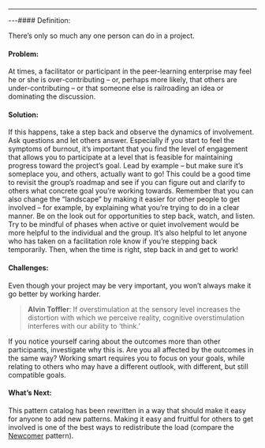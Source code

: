 ---
---#### Definition:

There’s only so much any one person can do in a project.

#### Problem:

At times, a facilitator or participant in the peer-learning enterprise
may feel he or she is over-contributing – or, perhaps more likely, that
others are under-contributing – or that someone else is railroading an
idea or dominating the discussion.

#### Solution:

If this happens, take a step back and observe the dynamics of
involvement. Ask questions and let others answer. Especially if you
start to feel the symptoms of burnout, it’s important that you find the
level of engagement that allows you to participate at a level that is
feasible for maintaining progress toward the project’s goal. Lead by
example – but make sure it’s someplace you, and others, actually want to
go! This could be a good time to revisit the group’s roadmap and see if
you can figure out and clarify to others what concrete goal you’re
working towards. Remember that you can also change the “landscape” by
making it easier for other people to get involved – for example, by
explaining what you’re trying to do in a clear manner. Be on the look
out for opportunities to step back, watch, and listen. Try to be mindful
of phases when active or quiet involvement would be more helpful to the
individual and the group. It’s also helpful to let anyone who has taken
on a facilitation role know if you’re stepping back temporarily. Then,
when the time is right, step back in and get to work!

#### Challenges:

Even though your project may be very important, you won’t always make it
go better by working harder.

> **Alvin Toffler**: If overstimulation at the sensory level increases
> the distortion with which we perceive reality, cognitive
> overstimulation interferes with our ability to ‘think.’

If you notice yourself caring about the outcomes more than other
participants, investigate why this is. Are you all affected by the
outcomes in the same way? Working smart requires you to focus on your
goals, while relating to others who may have a different outlook, with
different, but still compatible goals.

#### What’s Next:

This pattern catalog has been rewritten in a way that should make it
easy for anyone to add new patterns. Making it easy and fruitful for
others to get involved is one of the best ways to redistribute the load
(compare the
[Newcomer](http://peeragogy.org/practice/heuristics/newcomer/) pattern).

